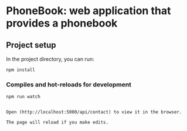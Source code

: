 # PhoneBook: web application that provides a phonebook

## Project setup

In the project directory, you can run:

```
npm install

```

### Compiles and hot-reloads for development

```
npm run watch


Open (http://localhost:5000/api/contact) to view it in the browser.

The page will reload if you make edits.
